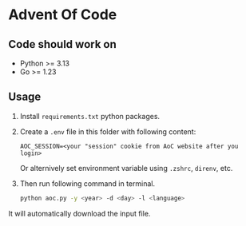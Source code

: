 # Advent Of Code

## Code should work on

- Python >= 3.13
- Go >= 1.23

## Usage

1. Install `requirements.txt` python packages.

2. Create a `.env` file in this folder with following content:

    ```env
    AOC_SESSION=<your "session" cookie from AoC website after you login>
    ```

    Or alternively set environment variable using `.zshrc`, `direnv`, etc.

3. Then run following command in terminal.

    ```bash
    python aoc.py -y <year> -d <day> -l <language>
    ```

It will automatically download the input file.
